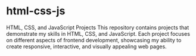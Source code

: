 # html-css-js
HTML, CSS, and JavaScript Projects This repository contains projects that demonstrate my skills in HTML, CSS, and JavaScript. Each project focuses on different aspects of frontend development, showcasing my ability to create responsive, interactive, and visually appealing web pages.
